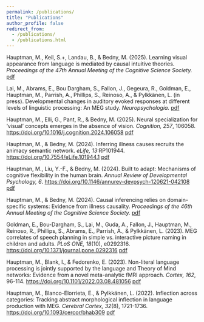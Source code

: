 ```yaml
---
permalink: /publications/
title: "Publications"
author_profile: false
redirect_from: 
  - /publications/
  - /publications.html
---
```


Hauptman, M., Keil, S.+, Landau, B., & Bedny, M. (2025). Learning visual appearance from language is mediated by causal intuitive theories. *Proceedings of the 47th Annual Meeting of the Cognitive Science Society.* [pdf](/files/CV_August2025.pdf)

Lai, M., Abrams, E., Bou Dargham, S., Fallon, J., Gegeura, R., Goldman, E., Hauptman, M., Parrish, A., Phillips, S., Reinoso, A., & Pylkkänen, L. (in press). Developmental changes in auditory evoked responses at different levels of linguistic processing: An MEG study. *Neuropsychologia.* [pdf](/files/CV_August2025.pdf)

Hauptman, M., Elli, G., Pant, R., & Bedny, M. (2025). Neural specialization for ‘visual’ concepts emerges in the absence of vision. *Cognition, 257*, 106058. https://doi.org/10.1016/j.cognition.2024.106058 [pdf](/files/CV_August2025.pdf)

Hauptman, M., & Bedny, M. (2024). Inferring illness causes recruits the animacy semantic network. *eLife, 13*:RP101944. https://doi.org/10.7554/eLife.101944.1 [pdf](/files/CV_August2025.pdf)

Hauptman, M., Liu, Y.-F., & Bedny, M. (2024). Built to adapt: Mechanisms of cognitive flexibility in the human brain. *Annual Review of Developmental Psychology, 6*. https://doi.org/10.1146/annurev-devpsych-120621-042108 [pdf](/files/CV_August2025.pdf)

Hauptman, M., & Bedny, M. (2024). Causal inferencing relies on domain-specific systems: Evidence from illness causality. *Proceedings of the 46th Annual Meeting of the Cognitive Science Society.* [pdf](/files/CV_August2025.pdf)

Goldman, E., Bou-Dargham, S., Lai, M., Guda, A., Fallon, J., Hauptman, M., Reinoso, R., Phillips, S., Abrams, E., Parrish, A., & Pylkkänen, L. (2023). MEG correlates of speech planning in simple vs. interactive picture naming in children and adults. *PLoS ONE, 18*(10), e0292316. https://doi.org/10.1371/journal.pone.0292316 [pdf](/files/CV_August2025.pdf)

Hauptman, M., Blank, I., & Fedorenko, E. (2023). Non-literal language processing is jointly supported by the language and Theory of Mind networks: Evidence from a novel meta-analytic fMRI approach. *Cortex, 162*, 96-114. https://doi.org/10.1101/2022.03.08.481056 [pdf](/files/CV_August2025.pdf)

Hauptman, M., Blanco-Elorrieta, E., & Pylkkänen, L. (2022). Inflection across categories: Tracking abstract morphological inflection in language production with MEG. *Cerebral Cortex, 32*(8), 1721-1736. https://doi.org/10.1093/cercor/bhab309 [pdf](/files/CV_August2025.pdf)


